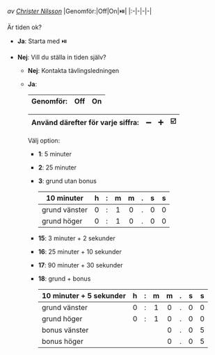 *av [Christer Nilsson](https://christernilsson.github.io/SeniorSchack/SeniorSchack_Stockholm/Xperiment/F%C3%B6redrag/Christer%20Nilsson/)* 
|Genomför:|Off|On|⏯️|
|:-|-|-|-|

Är tiden ok?
* **Ja**: Starta med ⏯️

* **Nej**: Vill du ställa in tiden själv?

	* **Nej**: Kontakta tävlingsledningen 

	* **Ja**: 

		|Genomför:|Off|On|
		|:-|-|-|

		|Använd därefter för varje siffra:|➖|➕|☑️|
		|:-|-|-|-|
		
		Välj option:

		* **1**: 5 minuter
		* **2**: 25 minuter
		* **3**: grund utan bonus

			|10 minuter|h|:|m|m|.|s|s|
			|-|:-:|:-:|:-:|:-:|:-:|:-:|:-:|
			|grund vänster|0|:|1|0|.|0|0|
			|grund höger|0|:|1|0|.|0|0|

		* **15**: 3 minuter + 2 sekunder
		* **16**: 25 minuter + 10 sekunder
		* **17**: 90 minuter + 30 sekunder
		* **18**: grund + bonus

			|10 minuter + 5 sekunder|h|:|m|m|.|s|s|
			|-|:-:|:-:|:-:|:-:|:-:|:-:|:-:|
			|grund vänster|0|:|1|0|.|0|0|
			|grund höger|0|:|1|0|.|0|0|
			|bonus vänster||||0|.|0|5|
			|bonus höger||||0|.|0|5|
